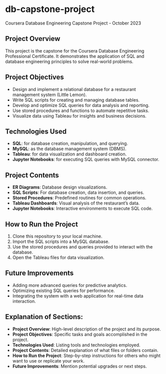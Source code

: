 # db-capstone-project
Coursera Database Engineering Capstone Project - October 2023

## Project Overview
This project is the capstone for the Coursera Database Engineering Professional Certificate. It demonstrates the application of SQL and database engineering principles to solve real-world problems.

## Project Objectives
- Design and implement a relational database for a restaurant management system (Little Lemon).
- Write SQL scripts for creating and managing database tables.
- Develop and optimize SQL queries for data analysis and reporting.
- Use stored procedures and functions to automate repetitive tasks.
- Visualize data using Tableau for insights and business decisions.

## Technologies Used
- **SQL**: for database creation, manipulation, and querying.
- **MySQL**: as the database management system (DBMS).
- **Tableau**: for data visualization and dashboard creation.
- **Jupyter Notebooks**: for executing SQL queries with MySQL connector.

## Project Contents
- **ER Diagrams**: Database design visualizations.
- **SQL Scripts**: For database creation, data insertion, and queries.
- **Stored Procedures**: Predefined routines for common operations.
- **Tableau Dashboards**: Visual analysis of the restaurant’s data.
- **Jupyter Notebooks**: Interactive environments to execute SQL code.

## How to Run the Project
1. Clone this repository to your local machine.
2. Import the SQL scripts into a MySQL database.
3. Use the stored procedures and queries provided to interact with the database.
4. Open the Tableau files for data visualization.

## Future Improvements
- Adding more advanced queries for predictive analytics.
- Optimizing existing SQL queries for performance.
- Integrating the system with a web application for real-time data interaction.

## Explanation of Sections:
- **Project Overview**: High-level description of the project and its purpose.
- **Project Objectives**: Specific tasks and goals accomplished in the project.
- **Technologies Used**: Listing tools and technologies employed.
- **Project Contents**: Detailed explanation of what files or folders contain.
- **How to Run the Project**: Step-by-step instructions for others who might want to use or replicate your work.
- **Future Improvements**: Mention potential upgrades or next steps.
